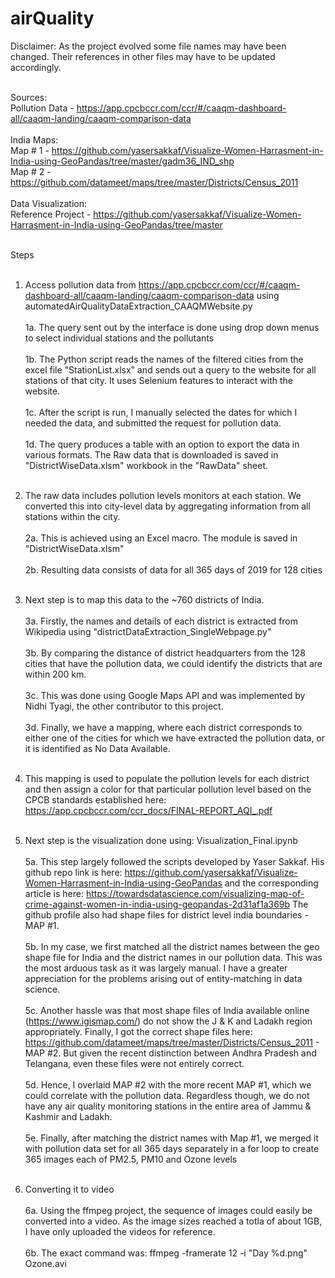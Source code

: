 # airQuality

Disclaimer: As the project evolved some file names may have been changed. Their references in other files may have to be updated accordingly.<br /><br />

Sources:<br />
Pollution Data - https://app.cpcbccr.com/ccr/#/caaqm-dashboard-all/caaqm-landing/caaqm-comparison-data <br /><br />
India Maps:<br />
Map # 1 - https://github.com/yasersakkaf/Visualize-Women-Harrasment-in-India-using-GeoPandas/tree/master/gadm36_IND_shp<br />
Map # 2 - https://github.com/datameet/maps/tree/master/Districts/Census_2011<br /><br />
Data Visualization:<br />
Reference Project - https://github.com/yasersakkaf/Visualize-Women-Harrasment-in-India-using-GeoPandas/tree/master<br /><br />

Steps<br /><br />

1. Access pollution data from https://app.cpcbccr.com/ccr/#/caaqm-dashboard-all/caaqm-landing/caaqm-comparison-data using automatedAirQualityDataExtraction_CAAQMWebsite.py <br /><br />
	1a. The query sent out by the interface is done using drop down menus to select individual stations and the pollutants <br /><br />
	1b. The Python script reads the names of the filtered cities from the excel file "StationList.xlsx" and sends out a query to the website for all stations of that city. It uses Selenium features to interact with the website. <br /><br />
	1c. After the script is run, I manually selected the dates for which I needed the data, and submitted the request for pollution data. <br /><br />
	1d. The query produces a table with an option to export the data in various formats. The Raw data that is downloaded is saved in "DistrictWiseData.xlsm" workbook in the "RawData" sheet. <br /><br />

2. The raw data includes pollution levels monitors at each station. We converted this into city-level data by aggregating information from all stations within the city. <br /><br />
	2a. This is achieved using an Excel macro. The module is saved in "DistrictWiseData.xlsm" <br /><br />
	2b. Resulting data consists of data for all 365 days of 2019 for 128 cities <br /><br />

3. Next step is to map this data to the ~760 districts of India. <br /><br />
	3a. Firstly, the names and details of each district is extracted from Wikipedia using "districtDataExtraction_SingleWebpage.py" <br /><br />
	3b. By comparing the distance of district headquarters from the 128 cities that have the pollution data, we could identify the districts that are within 200 km. <br /><br />
	3c. This was done using Google Maps API and was implemented by Nidhi Tyagi, the other contributor to this project. <br /><br />
	3d. Finally, we have a mapping, where each district corresponds to either one of the cities for which we have extracted the pollution data, or it is identified as No Data Available. <br /><br />

4. This mapping is used to populate the pollution levels for each district and then assign a color for that particular pollution level based on the CPCB standards established here: https://app.cpcbccr.com/ccr_docs/FINAL-REPORT_AQI_.pdf <br /><br />

5. Next step is the visualization done using: Visualization_Final.ipynb <br /><br />
	5a. This step largely followed the scripts developed by Yaser Sakkaf. His github repo link is here: https://github.com/yasersakkaf/Visualize-Women-Harrasment-in-India-using-GeoPandas and the corresponding article is here: https://towardsdatascience.com/visualizing-map-of-crime-against-women-in-india-using-geopandas-2d31af1a369b
The github profile also had shape files for district level india boundaries - MAP #1. <br /><br />
	5b. In my case, we first matched all the district names between the geo shape file for India and the district names in our pollution data. This was the most arduous task as it was largely manual. I have a greater appreciation for the problems arising out of entity-matching in data science. <br /><br />
	5c. Another hassle was that most shape files of India available online (https://www.igismap.com/) do not show the J & K and Ladakh region appropriately. Finally, I got the correct shape files here: https://github.com/datameet/maps/tree/master/Districts/Census_2011 - MAP #2. But given the recent distinction between Andhra Pradesh and Telangana, even these files were not entirely correct. <br /><br />
	5d. Hence, I overlaid MAP #2 with the more recent MAP #1, which we could correlate with the pollution data. Regardless though, we do not have any air quality monitoring stations in the entire area of Jammu & Kashmir and Ladakh. <br /><br />
	5e. Finally, after matching the district names with Map #1, we merged it with pollution data set for all 365 days separately in a for loop to create 365 images each of PM2.5, PM10 and Ozone levels <br /><br />

6. Converting it to video <br /><br />
	6a. Using the ffmpeg project, the sequence of images could easily be converted into a video. As the image sizes reached a totla of about 1GB, I have only uploaded the videos for reference. <br /><br />
	6b. The exact command was: ffmpeg -framerate 12 -i "Day %d.png" Ozone.avi 
